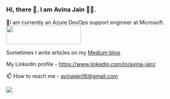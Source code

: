 ### Hi, there 👋. I am Avina Jain 👩🏼. 
🔭I am currently an Azure DevOps support engineer at Microsoft. <img align="center" src = "https://user-images.githubusercontent.com/15092934/122647596-75d6f300-d142-11eb-9f98-cbabfb988e1a.gif" width = "200" height = "50" />

Sometimes I write articles on my [Medium blog](https://avinajain.medium.com/).

My LinkedIn profile - https://www.linkedin.com/in/avina-jain/

📫 How to reach me - avinajain16@gmail.com

![](https://komarev.com/ghpvc/?username=Avina-Jain&color=brightgreen)


<!--
**Avina-Jain/Avina-Jain** is a ✨ _special_ ✨ repository because its `README.md` (this file) appears on your GitHub profile.

Here are some ideas to get you started:

- 🔭 I’m currently working on ...
- 🌱 I’m currently learning ...
- 👯 I’m looking to collaborate on ...
- 🤔 I’m looking for help with ...
- 💬 Ask me about ...
- 📫 How to reach me: ...
- 😄 Pronouns: ...
- ⚡ Fun fact: ...
-->

